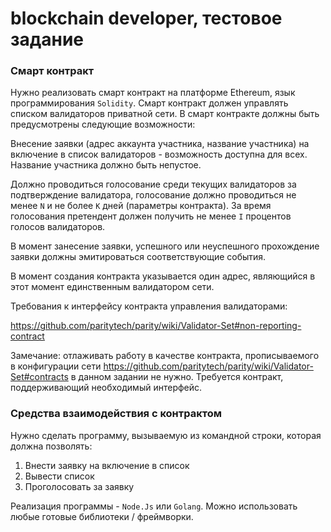 blockchain developer, тестовое задание
======================================
###  Смарт контракт
Нужно реализовать смарт контракт на платформе Ethereum, язык программирования `Solidity`. Смарт контракт должен управлять списком валидаторов приватной сети. В смарт контракте должны быть предусмотрены следующие возможности:

Внесение заявки (адрес аккаунта участника, название участника) на включение в список валидаторов - возможность доступна для всех. Название участника должно быть непустое.

Должно проводиться голосование среди текущих валидаторов за подтверждение валидатора, голосование должно проводиться не менее `N` и не более `K` дней (параметры контракта). За время голосования претендент должен получить не менее `I` процентов голосов валидаторов.

В момент занесение заявки, успешного или неуспешного прохождение заявки должны эмитироваться соответствующие события.

В момент создания контракта указывается один адрес, являющийся в этот момент единственным валидатором сети.

Требования к интерфейсу контракта управления валидаторами:

https://github.com/paritytech/parity/wiki/Validator-Set#non-reporting-contract

Замечание: отлаживать работу в качестве контракта, прописываемого в конфигурации сети https://github.com/paritytech/parity/wiki/Validator-Set#contracts в данном задании не нужно. Требуется контракт, поддерживающий необходимый интерфейс.

###  Средства взаимодействия с контрактом

Нужно сделать программу, вызываемую из командной строки, которая должна позволять:

 1. Внести заявку на включение в список 
 2. Вывести список 
 3. Проголосовать за заявку

Реализация программы - `Node.Js` или `Golang`. Можно использовать любые готовые библиотеки / фреймворки.